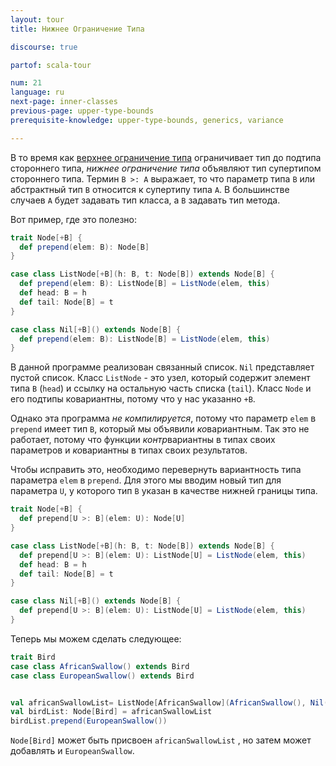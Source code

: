 ```yaml
---
layout: tour
title: Нижнее Ограничение Типа

discourse: true

partof: scala-tour

num: 21
language: ru
next-page: inner-classes
previous-page: upper-type-bounds
prerequisite-knowledge: upper-type-bounds, generics, variance

---
```


В то время как [верхнее ограничение типа](upper-type-bounds.html) ограничивает тип до подтипа стороннего типа, *нижнее ограничение типа* объявляют тип супертипом стороннего типа. Термин  `B >: A` выражает, то что параметр типа `B` или абстрактный тип `B` относится к супертипу типа `A`. В большинстве случаев `A` будет задавать тип класса, а `B` задавать тип метода.

Вот пример, где это полезно:

```scala mdoc:fail
trait Node[+B] {
  def prepend(elem: B): Node[B]
}

case class ListNode[+B](h: B, t: Node[B]) extends Node[B] {
  def prepend(elem: B): ListNode[B] = ListNode(elem, this)
  def head: B = h
  def tail: Node[B] = t
}

case class Nil[+B]() extends Node[B] {
  def prepend(elem: B): ListNode[B] = ListNode(elem, this)
}
```

В данной программе реализован связанный список. `Nil` представляет пустой список. Класс `ListNode` - это узел, который содержит элемент типа `B` (`head`) и ссылку на остальную часть списка (`tail`). Класс `Node` и его подтипы ковариантны, потому что у нас указанно `+B`.

Однако эта программа _не компилируется_, потому что параметр `elem` в `prepend` имеет тип `B`, который мы объявили *ко*вариантным. Так это не работает, потому что функции *контр*вариантны в типах своих параметров и *ко*вариантны в типах своих результатов.

Чтобы исправить это, необходимо перевернуть вариантность типа параметра `elem` в `prepend`. Для этого мы вводим новый тип для параметра `U`, у которого тип `B` указан в качестве нижней границы типа.

```scala mdoc
trait Node[+B] {
  def prepend[U >: B](elem: U): Node[U]
}

case class ListNode[+B](h: B, t: Node[B]) extends Node[B] {
  def prepend[U >: B](elem: U): ListNode[U] = ListNode(elem, this)
  def head: B = h
  def tail: Node[B] = t
}

case class Nil[+B]() extends Node[B] {
  def prepend[U >: B](elem: U): ListNode[U] = ListNode(elem, this)
}
```

Теперь мы можем сделать следующее:
```scala mdoc
trait Bird
case class AfricanSwallow() extends Bird
case class EuropeanSwallow() extends Bird


val africanSwallowList= ListNode[AfricanSwallow](AfricanSwallow(), Nil())
val birdList: Node[Bird] = africanSwallowList
birdList.prepend(EuropeanSwallow())
```
`Node[Bird]` может быть присвоен `africanSwallowList` , но затем может добавлять и `EuropeanSwallow`.
